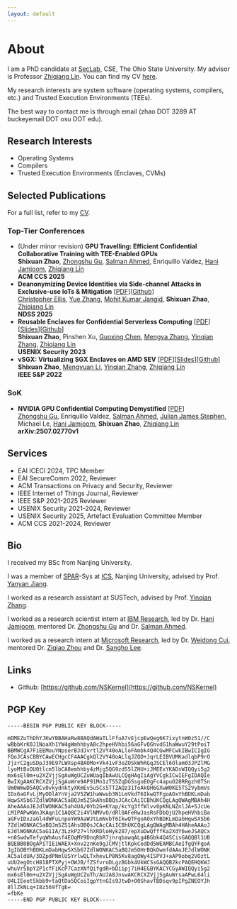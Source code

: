 ```yaml
---
layout: default
---
```


# About

I am a PhD candidate at [SecLab](https://go.osu.edu/seclab), CSE, The Ohio State University. My advisor is Professor [Zhiqiang Lin](https://zhiqlin.github.io). You can find my CV [here](assets/files/CV.pdf).

My research interests are system software (operating systems, compilers, etc.) and Trusted Execution Environments (TEEs). 

The best way to contact me is through email (zhao DOT 3289 AT buckeyemail DOT osu DOT edu).

## Research Interests

+ Operating Systems
+ Compilers
+ Trusted Execution Environments (Enclaves, CVMs)

## Selected Publications

For a full list, refer to my [CV](assets/files/CV.pdf).

### Top-Tier Conferences

+ (Under minor revision) __GPU Travelling: Efficient Confidential Collaborative Training with TEE-Enabled GPUs__<br/>
__Shixuan Zhao__, [Zhongshu Gu](https://gzs715.github.io), [Salman Ahmed](https://salmanyam.github.io), Enriquillo Valdez, [Hani Jamjoom](https://jamjoom.net), [Zhiqiang Lin](https://zhiqlin.github.io)<br/>
__ACM CCS 2025__
+ __Deanonymizing Device Identities via Side-channel Attacks in Exclusive-use IoTs & Mitigation__ [[PDF](https://www.ndss-symposium.org/wp-content/uploads/2025-703-paper.pdf)][[Github](https://github.com/OSUSecLab/AnonymizationLayer)]<br/>
[Christopher Ellis](https://scholar.google.com/citations?user=ilCt8ioAAAAJ), [Yue Zhang](https://yue.zyueinfosec.com), [Mohit Kumar Jangid](https://mohitwrangler.github.io), __Shixuan Zhao__, [Zhiqiang Lin](https://zhiqlin.github.io)<br/>
__NDSS 2025__
+ __Reusable Enclaves for Confidential Serverless Computing__ [[PDF](assets/files/Reusable-Enclave.pdf)][[Slides](assets/files/Reusable-Enclaves-Slides.pdf)][[Github](https://github.com/OSUSecLab/Reusable-Enclaves)]<br/>
__Shixuan Zhao__, Pinshen Xu, [Guoxing Chen](https://donnod.github.io/), [Mengya Zhang](https://miazmy1221.github.io), [Yinqian Zhang](http://yinqian.org/), [Zhiqiang Lin](https://zhiqlin.github.io)<br/>
__USENIX Security 2023__
+ __vSGX: Virtualizing SGX Enclaves on AMD SEV__ [[PDF](assets/files/vSGX-Virtualizing-SGX-Enclaves-on-AMD-SEV.pdf)][[Slides](assets/files/Slides-vSGX-Virtualizing-SGX-Enclaves-on-AMD-SEV.pdf)][[Github](https://github.com/OSUSecLab/vSGX)]<br/>
__Shixuan Zhao__, [Mengyuan Li](https://mengyuan-l.github.io), [Yinqian Zhang](http://yinqian.org/), [Zhiqiang Lin](https://zhiqlin.github.io)<br/>
__IEEE S&P 2022__

### SoK

+ __NVIDIA GPU Confidential Computing Demystified__ [[PDF](https://arxiv.org/pdf/2507.02770v1)] <br/>
[Zhongshu Gu](https://gzs715.github.io), Enriquillo Valdez, [Salman Ahmed](https://salmanyam.github.io), [Julian James Stephen](https://research.ibm.com/people/julian-james-stephen), Michael Le, [Hani Jamjoom](https://jamjoom.net), __Shixuan Zhao__, [Zhiqiang Lin](https://zhiqlin.github.io)<br/>
__arXiv:2507.02770v1__

## Services

+ EAI ICECI 2024, TPC Member
+ EAI SecureComm 2022, Reviewer
+ ACM Transactions on Privacy and Security, Reviewer
+ IEEE Internet of Things Journal, Reviewer
+ IEEE S&P 2021-2025 Reviewer
+ USENIX Security 2021-2024, Reviewer
+ USENIX Security 2025, Artefact Evaluation Committee Member
+ ACM CCS 2021-2024, Reviewer

## Bio

I  received my BSc from Nanjing University.

I was a member of [SPAR](https://ics.nju.edu.cn/spar/index.html)-Sys at [ICS](https://ics.nju.edu.cn/index.html), Nanjing University, advised by Prof. [Yanyan Jiang](https://ics.nju.edu.cn/people/yanyanjiang/index.html).

I worked as a research assistant at SUSTech, advised by Prof. [Yinqian Zhang](https://yinqian.org/).

I worked as a research scientist intern at [IBM Research](https://research.ibm.com/), led by Dr. [Hani Jamjoom](http://jamjoom.net), mentored Dr. [Zhongshu Gu](https://gzs715.github.io) and Dr. [Salman Ahmed](https://salmanyam.github.io).

I worked as a research intern at [Microsoft Research](https://www.microsoft.com/en-us/research/), led by Dr. [Weidong Cui](https://www.microsoft.com/en-us/research/people/wdcui/), mentored Dr. [Ziqiao Zhou](https://ziqiaozhou.github.io) and Dr. [Sangho Lee](https://sangho2.github.io).

## Links

+ Github: [https://github.com/NSKernel](https://github.com/NSKernel)

## PGP Key

```
-----BEGIN PGP PUBLIC KEY BLOCK-----

mDMEZuThDhYJKwYBBAHaRw8BAQdAWaTLlFfuA7vEjcpEwQeg6K7ixytnW0z51//C
wBbbKrK0J1NoaXh1YW4gWmhhbyA8c2hpeHVhbi56aGFvQGhvdG1haWwuY29tPoiT
BBMWCgA7FiEEMouYNpserBJdJvrtl2VY40oALloFAmbk4Q4CGwMFCwkIBwICIgIG
FQoJCAsCBBYCAwECHgcCF4AACgkQl2VY40oALlqJZQD+JqrLEIBVUMKadlqbP9rO
JjzrC2guSDpJ39E97LWXsp4BAOMo+Vk41vF3oZOSkWhRGqJSCEl6Olam03JPZlMG
lyoMtBxOU0tlcm5lbCA8emhhby4zMjg5QG9zdS5lZHU+iJMEExYKADsWIQQyi5g2
mx6sEl0m+u2XZVjjSgAuWgUCZuWUagIbAwULCQgHAgIiAgYVCgkICwIEFgIDAQIe
BwIXgAAKCRCXZVjjSgAuWre9AP91Mn1zT55ZqDGSsgoEOgFc4apuO28RRgzh0TSn
Um0WmwD5AQCv0vkydnktyXKmEv5uSCs5TTZAQz31ToAkQH6GXwW0KE5TS2VybmVs
IDx6aGFvLjMyODlAYnVja2V5ZW1haWwub3N1LmVkdT6IkwQTFgoAOxYhBDKLmDab
HqwSXSb67ZdlWONKAC5aBQJm5ZSkAhsDBQsJCAcCAiICBhUKCQgLAgQWAgMBAh4H
AheAAAoJEJdlWONKAC5ah4UA/0Yb2G+KYap/kcYg3ffWlvv0pKNLNZnlJA+5JcUe
LM1PAPwKWnJKAqn1C1AQ8C2i4VlNMVvO/dRl0AFeRwJasRsFDbQjU2hpeHVhbiBa
aGFvIDxzaGl4dWFuLnpoYW9AaWJtLmNvbT6IkwQTFgoAOxYhBDKLmDabHqwSXSb6
7ZdlWONKAC5aBQJm5ZS1AhsDBQsJCAcCAiICBhUKCQgLAgQWAgMBAh4HAheAAAoJ
EJdlWONKAC5aG1IA/3LzkP27+lhXRDloHyk287/epXuDwQfffKa2XdY6weJSAQCx
+n8SwdwTefyqWhAusf4EOqMY9DnqRbR7jnrqbawqALg4BGbk4Q4SCisGAQQBl1UB
BQEBB0BOgAPiTIEiWAEX+Xnv2znKe9gJCMVjtlKpkCedDd5WEAMBCAeIfgQYFgoA
JgIbDBYhBDKLmDabHqwSXSb67ZdlWONKAC5aBQJm5OHrBQkDwmfdAAoJEJdlWONK
AC5aldUA/3DZpdPNmlUSYrlwQLTxhevLP8N5Kv8agOWy4ISPVJ+aAP9obq2VOztL
uUU2egOtcH818PTXPyj+OWJB/fZSfvroDLgzBGbk4UkWCSsGAQQB2kcPAQEHQKWJ
whuVr5bpY2P1cfFiKcP7CazXNfQifgdR+bDiipj7iH4EGBYKACYCGyAWIQQyi5g2
mx6sEl0m+u2XZVjjSgAuWgUCZuTh/AUJA8JnswAKCRCXZVjjSgAuWrsaAPwL64li
U4LIEeotSkbb9+taQtDa5QCoiIgpYtnGIs9JtwD+O0ShavTBDsqv9pIPgZNEOYJh
8llZkNLq+I8z569fTgE=
=fbKe
-----END PGP PUBLIC KEY BLOCK-----
```
